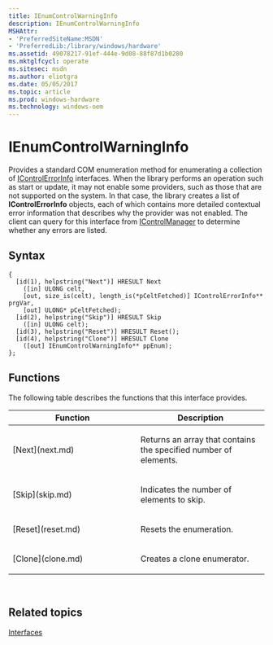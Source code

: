 ```yaml
---
title: IEnumControlWarningInfo
description: IEnumControlWarningInfo
MSHAttr:
- 'PreferredSiteName:MSDN'
- 'PreferredLib:/library/windows/hardware'
ms.assetid: 49078217-91ef-444e-9d08-88f87d1b0280
ms.mktglfcycl: operate
ms.sitesec: msdn
ms.author: eliotgra
ms.date: 05/05/2017
ms.topic: article
ms.prod: windows-hardware
ms.technology: windows-oem
---
```


# IEnumControlWarningInfo


Provides a standard COM enumeration method for enumerating a collection of [IControlErrorInfo](icontrolerrorinfo.md) interfaces. When the library performs an operation such as start or update, it may not enable some providers, such as those that are not supported on the system. In that case, the library creates a list of **IControlErrorInfo** objects, each of which contains more detailed contextual error information that describes why the provider was not enabled. The client can query for this interface from [IControlManager](icontrolmanager.md) to determine whether any errors are listed.

## Syntax


```
{
  [id(1), helpstring("Next")] HRESULT Next
    ([in] ULONG celt,
    [out, size_is(celt), length_is(*pCeltFetched)] IControlErrorInfo** prgVar,
    [out] ULONG* pCeltFetched);
  [id(2), helpstring("Skip")] HRESULT Skip
    ([in] ULONG celt);
  [id(3), helpstring("Reset")] HRESULT Reset();
  [id(4), helpstring("Clone")] HRESULT Clone
    ([out] IEnumControlWarningInfo** ppEnum);
};
```

## Functions


The following table describes the functions that this interface provides.

<table>
<colgroup>
<col width="50%" />
<col width="50%" />
</colgroup>
<thead>
<tr class="header">
<th>Function</th>
<th>Description</th>
</tr>
</thead>
<tbody>
<tr class="odd">
<td><p>[Next](next.md)</p></td>
<td><p>Returns an array that contains the specified number of elements.</p></td>
</tr>
<tr class="even">
<td><p>[Skip](skip.md)</p></td>
<td><p>Indicates the number of elements to skip.</p></td>
</tr>
<tr class="odd">
<td><p>[Reset](reset.md)</p></td>
<td><p>Resets the enumeration.</p></td>
</tr>
<tr class="even">
<td><p>[Clone](clone.md)</p></td>
<td><p>Creates a clone enumerator.</p></td>
</tr>
</tbody>
</table>

 

## Related topics


[Interfaces](interfaces-wprcontrol.md)

 

 







